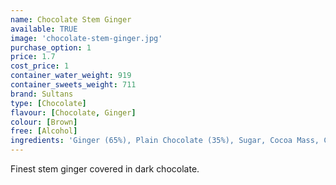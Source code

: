 ```yaml
---
name: Chocolate Stem Ginger
available: TRUE
image: 'chocolate-stem-ginger.jpg'
purchase_option: 1
price: 1.7
cost_price: 1
container_water_weight: 919
container_sweets_weight: 711
brand: Sultans
type: [Chocolate]
flavour: [Chocolate, Ginger]
colour: [Brown]
free: [Alcohol]
ingredients: 'Ginger (65%), Plain Chocolate (35%), Sugar, Cocoa Mass, Cocoa Butter, Emulsifier (Soya Lecithin). Flavourings: Natural Vanilla, Plain Chocolate. Contains: Cocoa Solids 50% Minimum.'
---
```

Finest stem ginger covered in dark chocolate.